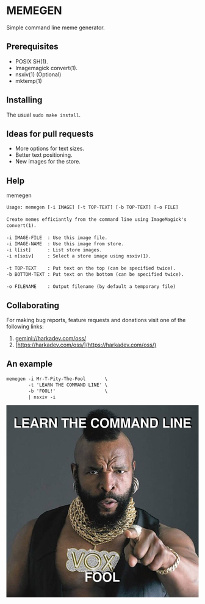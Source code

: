 # MEMEGEN

Simple command line meme generator.

## Prerequisites

- POSIX SH(1).
- Imagemagick convert(1).
- nsxiv(1) (Optional)
- mktemp(1)

## Installing

The usual `sudo make install`.

## Ideas for pull requests

- More options for text sizes.
- Better text positioning.
- New images for the store.

## Help

memegen

    Usage: memegen [-i IMAGE] [-t TOP-TEXT] [-b TOP-TEXT] [-o FILE]
    
    Create memes efficiantly from the command line using ImageMagick's
    convert(1).
    
    -i IMAGE-FILE  : Use this image file.
    -i IMAGE-NAME  : Use this image from store.
    -i l[ist]      : List store images.
    -i n[sxiv]     : Select a store image using nsxiv(1).
    
    -t TOP-TEXT    : Put text on the top (can be specified twice).
    -b BOTTOM-TEXT : Put text on the bottom (can be specified twice).
    
    -o FILENAME    : Output filename (by default a temporary file)
    

## Collaborating

For making bug reports, feature requests and donations visit
one of the following links:

1. [gemini://harkadev.com/oss/](gemini://harkadev.com/oss/)
2. [https://harkadev.com/oss/](https://harkadev.com/oss/)
## An example

    memegen -i Mr-T-Pity-The-Fool       \
            -t 'LEARN THE COMMAND LINE' \
            -b 'FOOL!'                  \
            | nsxiv -i

![Learn the command line](./example.jpg)


